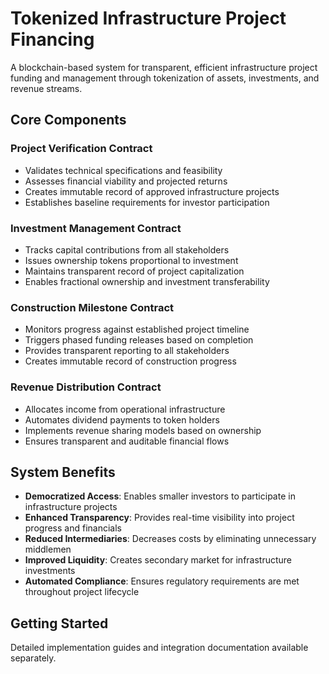 # Tokenized Infrastructure Project Financing

A blockchain-based system for transparent, efficient infrastructure project funding and management through tokenization of assets, investments, and revenue streams.

## Core Components

### Project Verification Contract
- Validates technical specifications and feasibility
- Assesses financial viability and projected returns
- Creates immutable record of approved infrastructure projects
- Establishes baseline requirements for investor participation

### Investment Management Contract
- Tracks capital contributions from all stakeholders
- Issues ownership tokens proportional to investment
- Maintains transparent record of project capitalization
- Enables fractional ownership and investment transferability

### Construction Milestone Contract
- Monitors progress against established project timeline
- Triggers phased funding releases based on completion
- Provides transparent reporting to all stakeholders
- Creates immutable record of construction progress

### Revenue Distribution Contract
- Allocates income from operational infrastructure
- Automates dividend payments to token holders
- Implements revenue sharing models based on ownership
- Ensures transparent and auditable financial flows

## System Benefits

- **Democratized Access**: Enables smaller investors to participate in infrastructure projects
- **Enhanced Transparency**: Provides real-time visibility into project progress and financials
- **Reduced Intermediaries**: Decreases costs by eliminating unnecessary middlemen
- **Improved Liquidity**: Creates secondary market for infrastructure investments
- **Automated Compliance**: Ensures regulatory requirements are met throughout project lifecycle

## Getting Started

Detailed implementation guides and integration documentation available separately.

